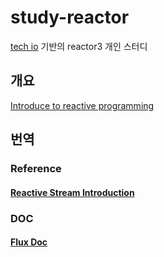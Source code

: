 # study-reactor
[tech io](https://tech.io/playgrounds/929/reactive-programming-with-reactor-3/Intro) 기반의 reactor3 개인 스터디
## 개요
[Introduce to reactive programming](documents/tech.io/ko/introduce-to-reactive-programming.md) 

## 번역

### Reference

#### [Reactive Stream Introduction](documents/reference/3.%20Introduction%20to%20Reactive%20Programming.md)


### DOC

#### [Flux Doc](documents/docs/Flux.md)
